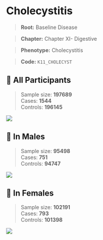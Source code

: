 # Cholecystitis

> **Root:** Baseline Disease  

> **Chapter:** Chapter XI- Digestive  

> **Phenotype:** Cholecystitis  

> **Code:** `K11_CHOLECYST`

## 🧪 All Participants  
> Sample size: **197689**  
> Cases: **1544**  
> Controls: **196145**
<img src="/Disease/Figures/ALL/Incidence/K11_CHOLECYST.png"/>
<CsvTable src="/public/Disease/Data/ALL/Incidence/COX_K11_CHOLECYST.csv" label="🔍 View full results" />

## 👨 In Males  
> Sample size: **95498**  
> Cases: **751**  
> Controls: **94747**
<img src="/Disease/Figures/Male/Incidence/K11_CHOLECYST.png"/>
<CsvTable src="/public/Disease/Data/Male/Incidence/COX_K11_CHOLECYST.csv" label="🔍 View full results" />

## 👩 In Females  
> Sample size: **102191**  
> Cases: **793**  
> Controls: **101398**
<img src="/Disease/Figures/Female/Incidence/K11_CHOLECYST.png"/>
<CsvTable src="/public/Disease/Data/Female/Incidence/COX_K11_CHOLECYST.csv" label="🔍 View full results" />
